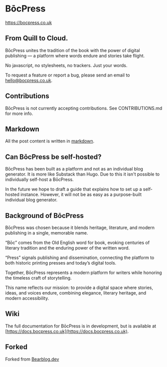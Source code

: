 # BōcPress
https://bocpress.co.uk

## From Quill to Cloud.

BōcPress unites the tradition of the book with the power of digital publishing — a platform where words endure and stories take flight.

No javascript, no stylesheets, no trackers. Just your words.

To request a feature or report a bug, please send an email to [hello@bocpress.co.uk](mailto:hello@bocpress.co.uk).

## Contributions

BōcPress is not currently accepting contributions. See CONTRIBUTIONS.md for more info. 

## Markdown
All the post content is written in [markdown](https://jordanrobinson.org/markdown-cheatsheet/).

## Can BōcPress be self-hosted? 
BōcPress has been built as a platform and not as an individual blog generator.
It is more like Substack than Hugo. Due to this it isn't possible to individually self-host a BōcPress.

In the future we hope to draft a guide that explains how to set up a self-hosted instance. However, it will not be as easy as a purpose-built individual blog generator.

## Background of BōcPress

BōcPress was chosen because it blends heritage, literature, and modern publishing in a single, memorable name.

“Bōc” comes from the Old English word for book, evoking centuries of literary tradition and the enduring power of the written word.

“Press” signals publishing and dissemination, connecting the platform to both historic printing presses and today’s digital tools.

Together, BōcPress represents a modern platform for writers while honoring the timeless craft of storytelling.

This name reflects our mission: to provide a digital space where stories, ideas, and voices endure, combining elegance, literary heritage, and modern accessibility.

## Wiki
The full documentation for BōcPress is in development, but is available at [https://docs.bocpress.co.uk](https://docs.bocpress.co.uk).

## Forked

Forked from [Bearblog.dev](https://github.com/HermanMartinus/bearblog)
